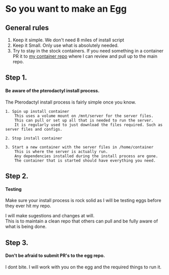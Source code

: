 # So you want to make an Egg

## General rules

1. Keep it simple.
    We don't need 8 miles of install script
2. Keep it Small.
    Only use what is absolutely needed.
3. Try to stay in the stock containers.
    If you need something in a container PR it to [my container repo](https://github.com/parkervcp/Containers) where I can review and pull up to the main repo.

## Step 1.
#### Be aware of the pterodactyl install process.

The Pterodactyl install process is fairly simple once you know.
    
    1. Spin up install container
        This uses a volume mount on /mnt/server for the server files.
        This can pull or set up all that is needed to run the server.
        It is regularly used to just download the files required. Such as server files and configs.
        
    2. Stop install container
    
    3. Start a new container with the server files in /home/container
        This is where the server is actually run.
        Any dependencies installed during the install process are gone.
        The container that is started should have everything you need.

## Step 2.
#### Testing

Make sure your install process is rock solid as I will be testing eggs before they ever hit my repo.

I will make sugestions and changes at will.  
This is to maintain a clean repo that others can pull and be fully aware of what is being done.


## Step 3.
#### Don't be afraid to submit PR's to the egg repo.

I dont bite. I will work with you on the egg and the required things to run it.